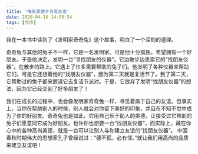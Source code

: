 ```yaml
---
title: '唯有美德才会有友谊'
date: 2020-04-16 14:59:54
tags: [写作]
---
```

我在一本书中读到了《发明家奇奇兔》这个故事，明白了一个深刻的道理。

奇奇兔与其他的兔子不一样，它是一名发明家。可是他十分孤独，希望拥有一个好朋友。于是他决定，发明一台“寻找朋友的仪器”。它边散步边思索它的“找朋友仪器”。在散步的路上。它遇上了许多需要帮助的兔子们。他发明了各种仪器来帮助它们。可是它还想着他的“找朋友仪器”，因为第二天就是复活节了。到了第二天，它帮助过的兔子都来邀请它去复活节派对。于是，它放弃了发明“找朋友仪器”的想法，因为它已经交到了好多朋友了！

我们在成长的过程中，也会像发明家奇奇兔一样，寻觅着属于自己的友谊。但事实上，当你在帮助别人的时候，别人就会对你留下美好的印象，并且在不知不觉中成为了你的好朋友。奇奇兔也是如此，它用自己乐于助人的美德，让接受过它帮助的兔子们愿意同它成为好朋友。也许你也想要一台“找朋友仪器”，而实际上，藏在你心中的各种高尚美德，就是一台可以让别人与你建立友谊的“找朋友仪器”。
中国春秋时期伟大的思想家孔子曾经说过：“德不孤，必有邻。”就让我们用高尚的品质来建立友谊吧！
